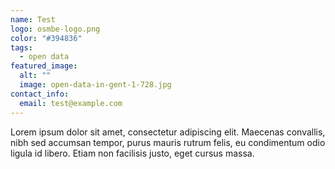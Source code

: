 ```yaml
---
name: Test
logo: osmbe-logo.png
color: "#394836"
tags:
  - open data
featured_image:
  alt: ""
  image: open-data-in-gent-1-728.jpg
contact_info:
  email: test@example.com
---
```

Lorem ipsum dolor sit amet, consectetur adipiscing elit. Maecenas convallis, nibh sed accumsan tempor, purus mauris rutrum felis, eu condimentum odio ligula id libero. Etiam non facilisis justo, eget cursus massa.